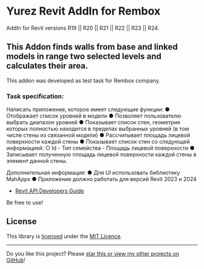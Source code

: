 
# Yurez Revit AddIn for Rembox 

AddIn for Revit versions R19 || R20 || R21 || R22 || R23 || R24.

## This Addon finds walls from base and linked models in range two selected levels and calculates their area.

This addon was developed as test task for Rembox company.

### Task specification:
Написать приложение, которое имеет следующие функции:
●	Отображает список уровней в модели
●	Позволяет пользователю выбрать диапазон уровней
●	Показывает список стен, геометрия которых полностью находится в пределах выбранных уровней (в том числе стены из связанной модели)
●	Рассчитывает площадь лицевой поверхности каждой стены
●	Показывает список стен со следующей информацией:
	○	Id - Тип семейства  - Площадь лицевой поверхности
●	Записывает полученную площадь лицевой поверхности каждой стены в элемент данной стены.


Дополнительная информация:
●	Для UI использовать библиотеку MahApps
●	Приложение должно работать для версий Revit 2023 и 2024

* [Revit API Developers Guide](https://help.autodesk.com/view/RVT/2024/ENU/?guid=Revit_API_Revit_API_Developers_Guide_html)

Be free to use!

## License

This library is [licensed](LICENSE) under the [MIT Licence](https://en.wikipedia.org/wiki/MIT_License).

---

Do you like this project? Please [star this or view my other projects on GitHub](https://github.com/YuraDunaev?tab=repositories)!
